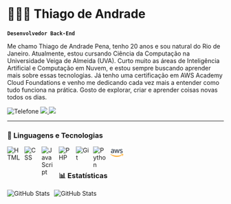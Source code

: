 # 🧑🏻‍💻 Thiago de Andrade

**`Desenvolvedor Back-End`**

Me chamo Thiago de Andrade Pena, tenho 20 anos e sou natural do Rio de Janeiro. Atualmente, estou cursando Ciência da Computação na Universidade Veiga de Almeida (UVA). Curto muito as áreas de Inteligência Artificial e Computação em Nuvem, e estou sempre buscando aprender mais sobre essas tecnologias. Já tenho uma certificação em AWS Academy Cloud Foundations e venho me dedicando cada vez mais a entender como tudo funciona na prática. Gosto de explorar, criar e aprender coisas novas todos os dias.



<p align="left">
    <a>
        <img 
            alt="Telefone" 
            title="Meu telefone" 
            src="https://custom-icon-badges.demolab.com/badge/(21) 98230--5395-orange?style=for-the-badge&logo=phone&logoColor=white"
        />
    </a>
    <a href = "mailto:deandradepenathiago@gmail.com"><img loading="lazy" src="https://img.shields.io/badge/Gmail-D14836?style=for-the-badge&logo=gmail&logoColor=white" target="_blank"
        />
    </a>
    <a href="www.linkedin.com/in/thiago-de-andrade-pena-981984353" target="_blank"><img loading="lazy" src="https://img.shields.io/badge/-LinkedIn-%230077B5?style=for-the-badge&logo=linkedin&logoColor=white" target="_blank"></a>
</p>

---

### 🤖 Linguagens e Tecnologias

<img 
    align="left" 
    alt="HTML"
    title="HTML" 
    width="30px" 
    style="padding-right: 10px;" 
    src="https://cdn.jsdelivr.net/gh/devicons/devicon@latest/icons/html5/html5-original.svg" 
/>
<img 
    align="left" 
    alt="CSS" 
    title="CSS"
    width="30px" 
    style="padding-right: 10px;" 
    src="https://cdn.jsdelivr.net/gh/devicons/devicon@latest/icons/css3/css3-original.svg" 
/>
<img 
    align="left" 
    alt="JavaScript" 
    title="JavaScript"
    width="30px" 
    style="padding-right: 10px;" 
    src="https://cdn.jsdelivr.net/gh/devicons/devicon@latest/icons/javascript/javascript-original.svg" 
/>
<img 
    align="left" 
    alt="PHP" 
    title="PHP"
    width="30px" 
    style="padding-right: 10px;" 
    src="https://cdn.jsdelivr.net/gh/devicons/devicon@latest/icons/php/php-original.svg" 
/>

<img 
    align="left" 
    alt="Git" 
    title="Git"
    width="30px" 
    style="padding-right: 10px;" 
    src="https://cdn.jsdelivr.net/gh/devicons/devicon@latest/icons/git/git-original.svg" 
/>
<img 
    align="left" 
    alt="Python" 
    title="Python"
    width="30px" 
    style="padding-right: 10px;" 
    src="https://cdn.jsdelivr.net/gh/devicons/devicon@latest/icons/python/python-original.svg" 
/>
<img 
    align="left" 
    alt="Python" 
    title="Python"
    width="30px" 
    style="padding-right: 10px;" 
src="https://raw.githubusercontent.com/devicons/devicon/master/icons/amazonwebservices/amazonwebservices-original-wordmark.svg" 
/> 
<br/>
<br/>
### 📊 Estatísticas

<p>
  <img 
    align="left" 
    alt="GitHub Stats" 
    height="200" 
    style="padding-right: 10px;" 
    src="https://github-readme-stats.vercel.app/api?username=Thiag0h&show_icons=true&theme=tokyonight&include_all_commits=true&locale=pt-br" 
  />

<img 
      align="left" 
      alt="GitHub Stats" 
      height="200" 
      src="https://github-readme-stats.vercel.app/api/top-langs/?username=Thiag0h&theme=tokyonight&layout=compact&custom_title=Tecnologias&langs_count=9" 
  />





</p>
